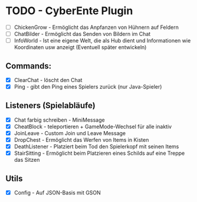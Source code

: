 # TODO - CyberEnte Plugin
- [ ] ChickenGrow - Ermöglicht das Anpfanzen von Hühnern auf Feldern
- [ ] ChatBilder - Ermöglicht das Senden von Bildern im Chat
- [ ] InfoWorld - Ist eine eigene Welt, die als Hub dient und Informationen wie Koordinaten usw anzeigt (Eventuell später entwickeln)

## Commands:
- [x] ClearChat - löscht den Chat
- [x] Ping - gibt den Ping eines Spielers zurück (nur Java-Spieler)

## Listeners (Spielabläufe)
- [x] Chat farbig schreiben - MiniMessage
- [x] CheatBlock - teleportieren + GameMode-Wechsel für alle inaktiv
- [x] JoinLeave - Custom Join und Leave Message
- [x] DropChest - Ermöglicht das Werfen von Items in Kisten
- [x] DeathListener - Platziert beim Tod den Spielerkopf mit seinen Items
- [x] StairSitting - Ermöglicht beim Platzieren eines Schilds auf eine Treppe das Sitzen

## Utils
- [x] Config - Auf JSON-Basis mit GSON